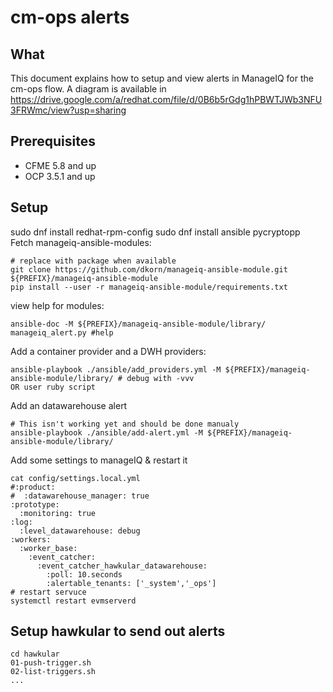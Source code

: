 # cm-ops alerts

## What

This document explains how to setup and view alerts in ManageIQ for the cm-ops flow.
A diagram is available in https://drive.google.com/a/redhat.com/file/d/0B6b5rGdg1hPBWTJWb3NFU3FRWmc/view?usp=sharing

## Prerequisites
- CFME 5.8 and up
- OCP 3.5.1 and up

## Setup

sudo dnf install redhat-rpm-config
sudo dnf install ansible pycryptopp
Fetch manageiq-ansible-modules:
```
# replace with package when available
git clone https://github.com/dkorn/manageiq-ansible-module.git ${PREFIX}/manageiq-ansible-module
pip install --user -r manageiq-ansible-module/requirements.txt
```

view help for modules:
```
ansible-doc -M ${PREFIX}/manageiq-ansible-module/library/ manageiq_alert.py #help
```

Add a container provider and a DWH providers:
```
ansible-playbook ./ansible/add_providers.yml -M ${PREFIX}/manageiq-ansible-module/library/ # debug with -vvv
OR user ruby script
```

Add an datawarehouse alert
```
# This isn't working yet and should be done manualy
ansible-playbook ./ansible/add-alert.yml -M ${PREFIX}/manageiq-ansible-module/library/
```

Add some settings to manageIQ & restart it
```
cat config/settings.local.yml
#:product:
#  :datawarehouse_manager: true
:prototype:
  :monitoring: true
:log:
  :level_datawarehouse: debug
:workers:
  :worker_base:
    :event_catcher:
      :event_catcher_hawkular_datawarehouse:
        :poll: 10.seconds
        :alertable_tenants: ['_system','_ops']
# restart servuce
systemctl restart evmserverd
```

## Setup hawkular to send out alerts
```
cd hawkular
01-push-trigger.sh
02-list-triggers.sh
...
```